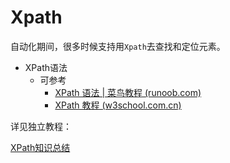 # Xpath

自动化期间，很多时候支持用`Xpath`去查找和定位元素。

* XPath语法
  * 可参考
    * [XPath 语法 | 菜鸟教程 (runoob.com)](https://www.runoob.com/xpath/xpath-syntax.html)
    * [XPath 教程 (w3school.com.cn)](https://www.w3school.com.cn/xpath/index.asp)

详见独立教程：

[XPath知识总结](http://book.crifan.com/books/xpath_summary/website)

